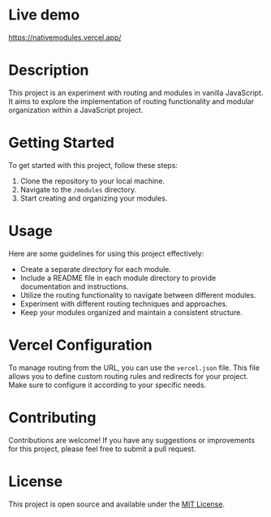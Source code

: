 # Live demo

https://nativemodules.vercel.app/

# Description

This project is an experiment with routing and modules in vanilla JavaScript. It aims to explore the implementation of routing functionality and modular organization within a JavaScript project.

# Getting Started

To get started with this project, follow these steps:

1. Clone the repository to your local machine.
2. Navigate to the `/modules` directory.
3. Start creating and organizing your modules.

# Usage

Here are some guidelines for using this project effectively:

- Create a separate directory for each module.
- Include a README file in each module directory to provide documentation and instructions.
- Utilize the routing functionality to navigate between different modules.
- Experiment with different routing techniques and approaches.
- Keep your modules organized and maintain a consistent structure.

# Vercel Configuration

To manage routing from the URL, you can use the `vercel.json` file. This file allows you to define custom routing rules and redirects for your project. Make sure to configure it according to your specific needs.

# Contributing

Contributions are welcome! If you have any suggestions or improvements for this project, please feel free to submit a pull request.

# License

This project is open source and available under the [MIT License](LICENSE).